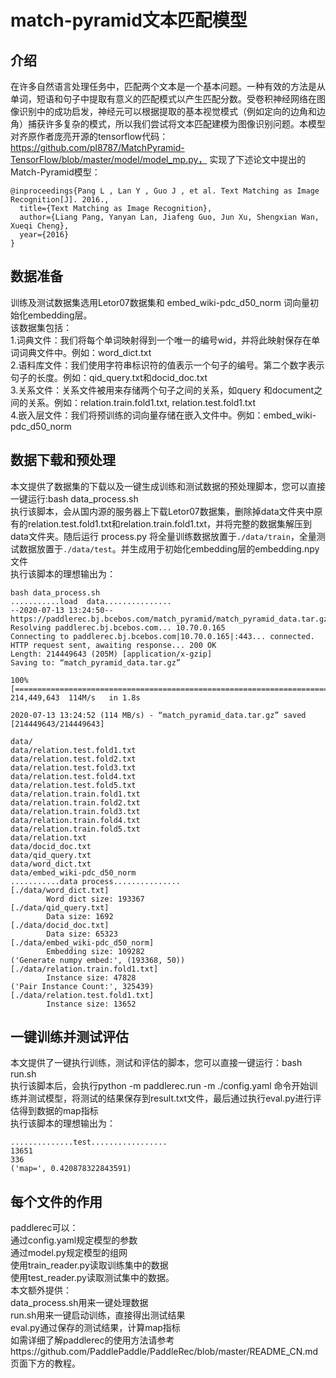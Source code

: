 # match-pyramid文本匹配模型

## 介绍
在许多自然语言处理任务中，匹配两个文本是一个基本问题。一种有效的方法是从单词，短语和句子中提取有意义的匹配模式以产生匹配分数。受卷积神经网络在图像识别中的成功启发，神经元可以根据提取的基本视觉模式（例如定向的边角和边角）捕获许多复杂的模式，所以我们尝试将文本匹配建模为图像识别问题。本模型对齐原作者庞亮开源的tensorflow代码：https://github.com/pl8787/MatchPyramid-TensorFlow/blob/master/model/model_mp.py， 实现了下述论文中提出的Match-Pyramid模型：

```text
@inproceedings{Pang L , Lan Y , Guo J , et al. Text Matching as Image Recognition[J]. 2016.,
  title={Text Matching as Image Recognition},
  author={Liang Pang, Yanyan Lan, Jiafeng Guo, Jun Xu, Shengxian Wan, Xueqi Cheng},
  year={2016}
}
```

## 数据准备
训练及测试数据集选用Letor07数据集和 embed_wiki-pdc_d50_norm 词向量初始化embedding层。  
该数据集包括：  
1.词典文件：我们将每个单词映射得到一个唯一的编号wid，并将此映射保存在单词词典文件中。例如：word_dict.txt  
2.语料库文件：我们使用字符串标识符的值表示一个句子的编号。第二个数字表示句子的长度。例如：qid_query.txt和docid_doc.txt  
3.关系文件：关系文件被用来存储两个句子之间的关系，如query 和document之间的关系。例如：relation.train.fold1.txt, relation.test.fold1.txt  
4.嵌入层文件：我们将预训练的词向量存储在嵌入文件中。例如：embed_wiki-pdc_d50_norm  

## 数据下载和预处理
本文提供了数据集的下载以及一键生成训练和测试数据的预处理脚本，您可以直接一键运行:bash data_process.sh  
执行该脚本，会从国内源的服务器上下载Letor07数据集，删除掉data文件夹中原有的relation.test.fold1.txt和relation.train.fold1.txt，并将完整的数据集解压到data文件夹。随后运行 process.py 将全量训练数据放置于`./data/train`，全量测试数据放置于`./data/test`。并生成用于初始化embedding层的embedding.npy文件  
执行该脚本的理想输出为：  
```
bash data_process.sh
...........load  data...............
--2020-07-13 13:24:50--  https://paddlerec.bj.bcebos.com/match_pyramid/match_pyramid_data.tar.gz
Resolving paddlerec.bj.bcebos.com... 10.70.0.165
Connecting to paddlerec.bj.bcebos.com|10.70.0.165|:443... connected.
HTTP request sent, awaiting response... 200 OK
Length: 214449643 (205M) [application/x-gzip]
Saving to: “match_pyramid_data.tar.gz”

100%[==========================================================================================================>] 214,449,643  114M/s   in 1.8s

2020-07-13 13:24:52 (114 MB/s) - “match_pyramid_data.tar.gz” saved [214449643/214449643]

data/
data/relation.test.fold1.txt
data/relation.test.fold2.txt
data/relation.test.fold3.txt
data/relation.test.fold4.txt
data/relation.test.fold5.txt
data/relation.train.fold1.txt
data/relation.train.fold2.txt
data/relation.train.fold3.txt
data/relation.train.fold4.txt
data/relation.train.fold5.txt
data/relation.txt
data/docid_doc.txt
data/qid_query.txt
data/word_dict.txt
data/embed_wiki-pdc_d50_norm
...........data process...............
[./data/word_dict.txt]
        Word dict size: 193367
[./data/qid_query.txt]
        Data size: 1692
[./data/docid_doc.txt]
        Data size: 65323
[./data/embed_wiki-pdc_d50_norm]
        Embedding size: 109282
('Generate numpy embed:', (193368, 50))
[./data/relation.train.fold1.txt]
        Instance size: 47828
('Pair Instance Count:', 325439)
[./data/relation.test.fold1.txt]
        Instance size: 13652
```

## 一键训练并测试评估
本文提供了一键执行训练，测试和评估的脚本，您可以直接一键运行：bash run.sh  
执行该脚本后，会执行python -m paddlerec.run -m ./config.yaml 命令开始训练并测试模型，将测试的结果保存到result.txt文件，最后通过执行eval.py进行评估得到数据的map指标  
执行该脚本的理想输出为：  
```
..............test.................
13651
336
('map=', 0.420878322843591)
```

## 每个文件的作用
paddlerec可以：  
通过config.yaml规定模型的参数  
通过model.py规定模型的组网  
使用train_reader.py读取训练集中的数据  
使用test_reader.py读取测试集中的数据。  
本文额外提供：  
data_process.sh用来一键处理数据  
run.sh用来一键启动训练，直接得出测试结果  
eval.py通过保存的测试结果，计算map指标  
如需详细了解paddlerec的使用方法请参考https://github.com/PaddlePaddle/PaddleRec/blob/master/README_CN.md 页面下方的教程。    
